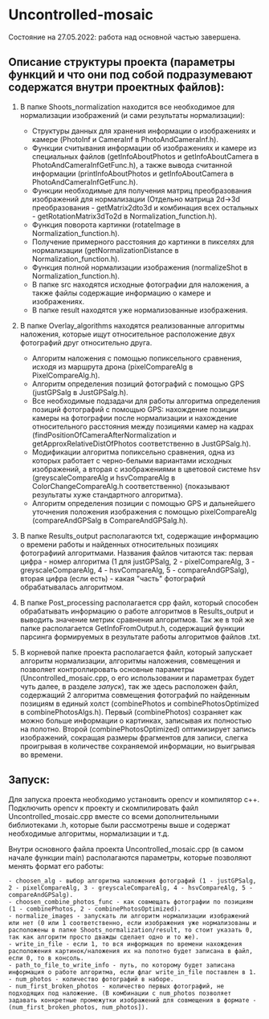 # Uncontrolled-mosaic

Состояние на 27.05.2022: работа над основной частью завершена.

## Описание структуры проекта (параметры функций и что они под собой подразумевают содержатся внутри проектных файлов):

1) В папке Shoots_normalization находится все необходимое для нормализации изображений (и сами результаты нормализации):
    - Структуры данных для хранения информации о изображениях и камере (PhotoInf и CameraInf в PhotoAndCameraInf.h).
    - Функции считывания информации об изображениях и камере из специальных файлов (getInfoAboutPhotos и getInfoAboutCamera в PhotoAndCameraInfGetFunc.h), а также вывода считанной информации (printInfoAboutPhotos и getInfoAboutCamera в PhotoAndCameraInfGetFunc.h).
    - Функции необходимые для получения матриц преобразования изображений для нормализации (Отдельно матрица 2d->3d преобразования - getMatrix2dto3d и комбинация всех остальных - getRotationMatrix3dTo2d в Normalization_function.h).
    - Функция поворота картинки (rotateImage в Normalization_function.h).
    - Получение примерного расстояния до картинки в пикселях для нормализации (getNormalizationDistance в Normalization_function.h).
    - Функция полной нормализации изображения (normalizeShot в Normalization_function.h).
    - В папке src находятся исходные фотографии для наложения, а также файлы содержащие информацию о камере и изображениях.
    - В папке result находятся уже нормализованные изображения.

2) В папке Overlay_algorithms находятся реализованные алгоритмы наложения, которые ищут относительное расположение двух фотографий друг относительно друга.
    - Алгоритм наложения с помощью попиксельного сравнения, исходя из маршрута дрона (pixelCompareAlg в PixelCompareAlg.h).
    - Алгоритм определения позиций фотографий с помощью GPS (justGPSalg в JustGPSalg.h).
    - Все необходимые подзадачи для работы алгоритма определения позиций фотографий с помощью GPS: нахождение позиции камеры на фотографии после нормализации и нахождение относительного расстояния между позициями камер на кадрах (findPositionOfCameraAfterNormalization и getApproxRelativeDistOfPhotos соответственно в JustGPSalg.h).
    - Модификации алгоритма попиксельно сравнения, одна из которых работает с черно-белыми вариантами исходных изображений, а вторая c изображениями в цветовой системе hsv (greyscaleCompareAlg и hsvCompareAlg в ColorChangeCompareAlg.h соответственно) {показывают результаты хуже стандартного алгоритма}.
    - Алгоритм определения позиции с помощью GPS и дальнейшего уточнения положения изображения с помощью pixelCompareAlg (compareAndGPSalg в CompareAndGPSalg.h).

3) В папке Results_output располагаются txt, содержащие информацию о времени работы и найденных относительных позициях фотографиий алгоритмами. Названия файлов читаются так: первая цифра - номер алгоритма (1 для justGPSalg, 2 - pixelCompareAlg, 3 - greyscaleCompareAlg, 4 - hsvCompareAlg, 5 - compareAndGPSalg), вторая цифра (если есть) - какая "часть" фотографий обрабатывалась алгоритмом.

4) В папке Post_processing располагается cpp файл, который способен обрабатывать информацию о работе алгоритмов в Results_output и выводить значение метрик сравнения алгоритмов. Так же в той же папке располагается GetInfoFromOutput.h, содержащий функции парсинга формируемых в результате работы алгоритмов файлов .txt.

5) В корневой папке проекта располагается файл, который запускает алгоритм нормализации, алгоритмы наложения, совмещения и позволяет контроллировать основные параметры (Uncontrolled_mosaic.cpp, о его использовании и параметрах будет чуть далее, в разделе *запуск*), так же здесь расположен файл, содержащий 2 алгоритма совмещения фотографий по найденным позициям в единый холст (combinePhotos и combinePhotosOptimized в combinePhotosAlgs.h). Первый (combinePhotos) созраняет как можно больше информации о картинках, записывая их полностью на полотно. Второй (combinePhotosOptimized) оптимизирует запись изображений, сокращая размеры фрагментов для записи, слегка проигрывая в количестве сохраняемой информации, но выигрывая во времени.

## Запуск:

Для запуска проекта необходимо установить opencv и компилятор c++. Подключить opencv к проекту и скомпилировать файл Uncontrolled_mosaic.cpp вместе со всеми дополнительными библиотеками .h, которые были рассмотрены выше и содержат необходимые алгоритмы, нормализации и т.д.

Внутри основного файла проекта Uncontrolled_mosaic.cpp (в самом начале функции main) располагаются параметры, которые позволяют менять формат его работы:

    - choosen_alg - выбор алгоритма наложения фотографий (1 - justGPSalg, 2 - pixelCompareAlg, 3 - greyscaleCompareAlg, 4 - hsvCompareAlg, 5 - compareAndGPSalg).
    - choosen_combine_photos_func - как совмещать фотографии по позициям (1 - combinePhotos, 2 - combinePhotosOptimized).
    - normalize_images - запускать ли алгоритм нормализации изображений или нет (0 или 1 соответственно, если изображения уже нормализованы и расположены в папке Shoots_normalization/result, то стоит указать 0, так как алгоритм просто дважды сделает одно и то же).
    - write_in_file - если 1, то вся информация по времени нахождения расположения картинок/наложения их на полотно будет записана в файл, если 0, то в консоль.
    - path_to_file_to_write_info - путь, по которому будет записана информация о работе алгоритма, если флаг write_in_file поставлен в 1.
    - num_photos - количество фотографий в наборе.
    - num_first_broken_photos - количество первых фотографий, не подходящих под наложение. (В комбинации с num_photos позволяет задавать конкретные промежутки изображений для совмещения в формате - (num_first_broken_photos, num_photos]).

